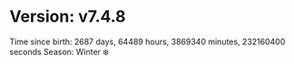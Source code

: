 # Version: v7.4.8
Time since birth: 2687 days, 64489 hours, 3869340 minutes, 232160400 seconds
Season: Winter ❄️
